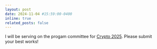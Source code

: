 ```yaml
---
layout: post
date: 2024-11-04 #15:59:00-0400
inline: true
related_posts: false
---
```


I  will be serving on the progam committee for [Crypto 2025](https://crypto.iacr.org/). Please submit your best works!


